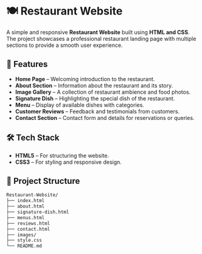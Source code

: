 # 🍽️ Restaurant Website  

A simple and responsive **Restaurant Website** built using **HTML and CSS**. The project showcases a professional restaurant landing page with multiple sections to provide a smooth user experience.  

## 🚀 Features  
- **Home Page** – Welcoming introduction to the restaurant.  
- **About Section** – Information about the restaurant and its story.  
- **Image Gallery** – A collection of restaurant ambience and food photos.  
- **Signature Dish** – Highlighting the special dish of the restaurant.  
- **Menu** – Display of available dishes with categories.  
- **Customer Reviews** – Feedback and testimonials from customers.  
- **Contact Section** – Contact form and details for reservations or queries.  

## 🛠️ Tech Stack  
- **HTML5** – For structuring the website.  
- **CSS3** – For styling and responsive design.
   
## 📂 Project Structure  
```bash
Restaurant-Website/
├── index.html
├── about.html
├── signature-dish.html
├── menus.html
├── reviews.html
├── contact.html
├── images/
├── style.css
└── README.md

